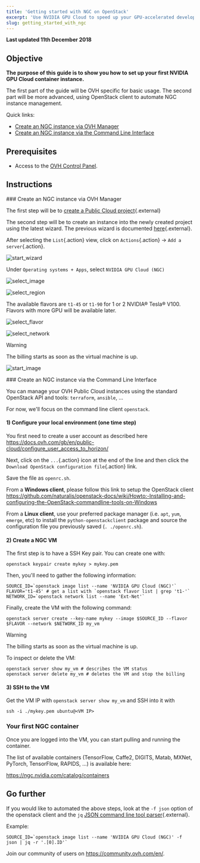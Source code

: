 ```yaml
---
title: 'Getting started with NGC on OpenStack'
excerpt: 'Use NVIDIA GPU Cloud to speed up your GPU-accelerated development'
slug: getting_started_with_ngc
---
```


**Last updated 11th December 2018**

## Objective

**The purpose of this guide is to show you how to set up your first NVIDIA GPU Cloud container instance.**

The first part of the guide will be OVH specific for basic usage. The second part will be more advanced, using OpenStack client to automate NGC instance management.

Quick links:

- <a href='#via_manager'>Create an NGC instance via OVH Manager</a>
- <a href='#via_cli'>Create an NGC instance via the Command Line Interface</a>

## Prerequisites

* Access to the [OVH Control Panel](https://www.ovh.com/auth/?action=gotomanager). 

## Instructions

<a id='via_manager'>
### Create an NGC instance via OVH Manager
</a>

The first step will be to [create a Public Cloud project](https://docs.ovh.com/gb/en/public-cloud/getting_started_with_public_cloud_logging_in_and_creating_a_project/){.external}

The second step will be to create an instance into the newly created project using the latest wizard. The previous wizard is documented [here](https://docs.ovh.com/gb/en/public-cloud/create_an_instance_in_your_ovh_customer_account/){.external}.

After selecting the `List`{.action} view, click on `Actions`{.action} -> `Add a server`{.action}.

![start_wizard](images/step_0.jpg)

Under `Operating systems + Apps`, select `NVIDIA GPU Cloud (NGC)`

![select_image](images/step_10.jpg)

![select_region](images/step_20.jpg)

The available flavors are `t1-45` or `t1-90` for 1 or 2 NVIDIA® Tesla® V100. Flavors with more GPU will be available later.

![select_flavor](images/step_30.jpg)

![select_network](images/step_40.jpg)

> [!warning]
>
> The billing starts as soon as the virtual machine is up.
>

![start_image](images/step_50.jpg)

<a id='via_cli'>
### Create an NGC instance via the Command Line Interface
</a>

You can manage your OVH Public Cloud instances using the standard OpenStack API and tools: `terraform`, `ansible`, ...

For now, we'll focus on the command line client `openstack`.

#### 1) Configure your local environment (one time step)

You first need to create a user account as described here <https://docs.ovh.com/gb/en/public-cloud/configure_user_access_to_horizon/>

Next, click on the `...`{.action} icon at the end of the line and then click the `Download OpenStack configuration file`{.action} link.

Save the file as `openrc.sh`.

From a **Windows client**, please follow this link to setup the OpenStack client <https://github.com/naturalis/openstack-docs/wiki/Howto:-Installing-and-configuring-the-OpenStack-commandline-tools-on-Windows>

From a **Linux client**, use your preferred package manager (i.e. `apt`, `yum`, `emerge`, etc) to install the `python-openstackclient` package and source the configuration file you previously saved (`. ./openrc.sh`).

#### 2) Create a NGC VM

The first step is to have a SSH Key pair. You can create one with:

```shell
openstack keypair create mykey > mykey.pem
```

Then, you'll need to gather the following information:

```shell
SOURCE_ID=`openstack image list --name 'NVIDIA GPU Cloud (NGC)'`
FLAVOR='t1-45' # get a list with `openstack flavor list | grep 't1-'`
NETWORK_ID=`openstack network list --name 'Ext-Net'`
```

Finally, create the VM with the following command:

```shell
openstack server create --key-name mykey --image $SOURCE_ID --flavor $FLAVOR --network $NETWORK_ID my_vm
```

> [!warning]
>
> The billing starts as soon as the virtual machine is up.
>

To inspect or delete the VM:

```shell
openstack server show my_vm # describes the VM status
openstack server delete my_vm # deletes the VM and stop the billing
```

#### 3) SSH to the VM

Get the VM IP with `openstack server show my_vm` and SSH into it with

```shell
ssh -i ./mykey.pem ubuntu@<VM IP>
```

### Your first NGC container

Once you are logged into the VM, you can start pulling and running the container.

The list of available containers (TensorFlow, Caffe2, DIGITS, Matab, MXNet, PyTorch, TensorFlow, RAPIDS, ...) is available here:

<https://ngc.nvidia.com/catalog/containers>

<!--
Please click the link below to see an example of semantic segmentation with NVIDIA DIGITS:

<https://github.com/NVIDIA/DIGITS/tree/master/examples/semantic-segmentation>

```shell
docker pull nvcr.io/nvidia/digits:18.11-tensorflow
docker run -p 8888:5000 nvcr.io/nvidia/digits:18.11-tensorflow
```

Then navigate to `http://your_vm_ip:8888`. 

Please click the link below for more options and explanations:

<https://ngc.nvidia.com/catalog/containers/nvidia%2Fdigits>.
-->

## Go further

If you would like to automated the above steps, look at the `-f json` option of the openstack client and the `jq` [JSON command line tool parser](https://stedolan.github.io/jq/manual/){.external}.

Example:

```shell
SOURCE_ID=`openstack image list --name 'NVIDIA GPU Cloud (NGC)' -f json | jq -r '.[0].ID'`
```

Join our community of users on <https://community.ovh.com/en/>.
